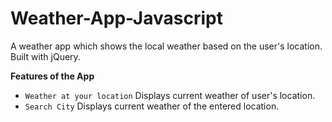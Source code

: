 # Weather-App-Javascript
A weather app which shows the local weather based on the user's location. Built with jQuery.

**Features of the App**
- ```Weather at your location``` Displays current weather of user's location.
- ```Search City``` Displays current weather of the entered location.
